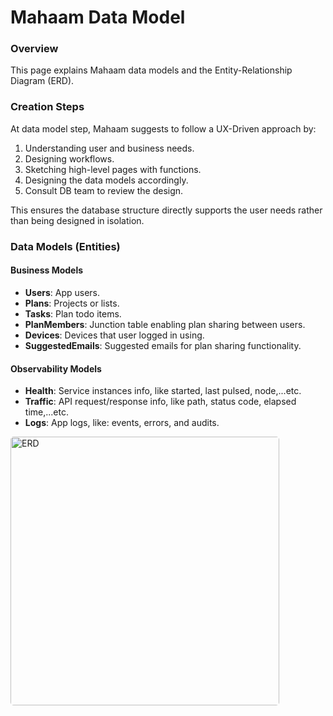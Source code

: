 # Mahaam Data Model

### Overview

This page explains Mahaam data models and the Entity-Relationship Diagram (ERD).

### Creation Steps

At data model step, Mahaam suggests to follow a UX-Driven approach by:

1. Understanding user and business needs.
2. Designing workflows.
3. Sketching high-level pages with functions.
4. Designing the data models accordingly.
5. Consult DB team to review the design.

This ensures the database structure directly supports the user needs rather than being designed in isolation.

### Data Models (Entities)

#### Business Models

- **Users**: App users.
- **Plans**: Projects or lists.
- **Tasks**: Plan todo items.
- **PlanMembers**: Junction table enabling plan sharing between users.
- **Devices**: Devices that user logged in using.
- **SuggestedEmails**: Suggested emails for plan sharing functionality.

#### Observability Models

- **Health**: Service instances info, like started, last pulsed, node,...etc.
- **Traffic**: API request/response info, like path, status code, elapsed time,...etc.
- **Logs**: App logs, like: events, errors, and audits.

<img src="/mahaam_erd.png" alt="ERD" width="430" style="border-radius:5px;"/>
